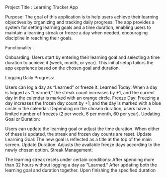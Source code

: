 
Project Title : Learning Tracker App

Purpose: The goal of this application is to help users achieve their learning objectives by organizing and tracking daily progress. The app provides a system for setting learning goals and a time duration, enabling users to maintain a learning streak or freeze a day when needed, encouraging discipline in reaching their goals.

Functionality:

Onboarding: Users start by entering their learning goal and selecting a time duration to achieve it (week, month, or year). This initial setup tailors the app experience based on the chosen goal and duration.

Logging Daily Progress:

Users can log a day as “Learned” or freeze it.
Learned Today: When a day is logged as "Learned," the streak count increases by +1, and the current day in the calendar is marked with an orange circle.
Freeze Day: Freezing a day increases the frozen day count by +1, and the day is marked with a blue circle in the calendar. Depending on the chosen duration, users have a limited number of freezes (2 per week, 6 per month, 60 per year).
Updating Goal or Duration:

Users can update the learning goal or adjust the time duration. When either of these is updated, the streak and frozen day counts are reset.
Update Learning Goal: The new goal is reflected as a title at the top of the main screen.
Update Duration: Adjusts the available freeze days according to the newly chosen option.
Streak Management:

The learning streak resets under certain conditions:
After spending more than 32 hours without logging a day as "Learned."
After updating both the learning goal and duration together.
Upon finishing the specified duration

